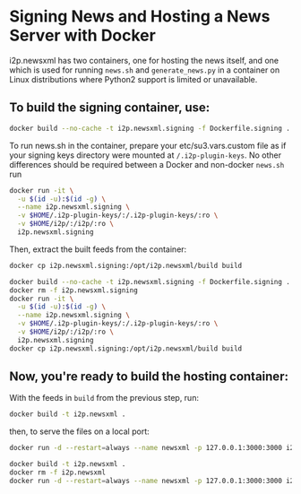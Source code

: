 Signing News and Hosting a News Server with Docker
==================================================

i2p.newsxml has two containers, one for hosting the news itself, and one which
is used for running `news.sh` and `generate_news.py` in a container on Linux
distributions where Python2 support is limited or unavailable.

## To build the signing container, use:

``` sh
docker build --no-cache -t i2p.newsxml.signing -f Dockerfile.signing .
```

To run news.sh in the container, prepare your etc/su3.vars.custom file as if your
signing keys directory were mounted at `/.i2p-plugin-keys`. No other differences
should be required between a Docker and non-docker `news.sh` run

``` sh
docker run -it \
  -u $(id -u):$(id -g) \
  --name i2p.newsxml.signing \
  -v $HOME/.i2p-plugin-keys/:/.i2p-plugin-keys/:ro \
  -v $HOME/i2p/:/i2p/:ro \
  i2p.newsxml.signing
```

Then, extract the built feeds from the container:

``` sh
docker cp i2p.newsxml.signing:/opt/i2p.newsxml/build build
```

``` sh
docker build --no-cache -t i2p.newsxml.signing -f Dockerfile.signing .
docker rm -f i2p.newsxml.signing
docker run -it \
  -u $(id -u):$(id -g) \
  --name i2p.newsxml.signing \
  -v $HOME/.i2p-plugin-keys/:/.i2p-plugin-keys/:ro \
  -v $HOME/i2p/:/i2p/:ro \
  i2p.newsxml.signing
docker cp i2p.newsxml.signing:/opt/i2p.newsxml/build build
```


## Now, you're ready to build the hosting container:

With the feeds in `build` from the previous step, run:

``` sh
docker build -t i2p.newsxml .
```

then, to serve the files on a local port:

``` sh
docker run -d --restart=always --name newsxml -p 127.0.0.1:3000:3000 i2p.newsxml
```

``` sh
docker build -t i2p.newsxml .
docker rm -f i2p.newsxml
docker run -d --restart=always --name newsxml -p 127.0.0.1:3000:3000 i2p.newsxml
```